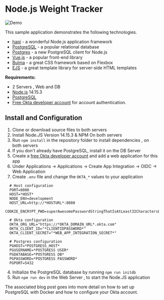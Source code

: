 # Node.js Weight Tracker

![Demo](docs/build-weight-tracker-app-demo.gif)

This sample application demonstrates the following technologies.

* [hapi](https://hapi.dev) - a wonderful Node.js application framework
* [PostgreSQL](https://www.postgresql.org/) - a popular relational database
* [Postgres](https://github.com/porsager/postgres) - a new PostgreSQL client for Node.js
* [Vue.js](https://vuejs.org/) - a popular front-end library
* [Bulma](https://bulma.io/) - a great CSS framework based on Flexbox
* [EJS](https://ejs.co/) - a great template library for server-side HTML templates

**Requirements:**

* 2 Servers , Web and DB
* [Node.js](https://nodejs.org/) 14.15.3
* [PostgreSQL](https://www.postgresql.org/) 
* [Free Okta developer account](https://developer.okta.com/) for account authentication.

## Install and Configuration

1. Clone or download source files to both servers
2. Install Node.JS Version 14.15.3 & NPM On both servers
3. Run `npm install` in the repository folder to install dependencies , on both servers 
4. If you don't already have PostgreSQL, install it on the DB Server
5. Create a [free Okta developer account](https://developer.okta.com/) and add a web application for this app 
6. Under Applications -> Applications -> Create App Integration -> OIDC -> Web Application
7. Create `.env` file and change the `OKTA_*` values to your application

```
  # Host configuration
  PORT=8080
  HOST=*HOST*
  NODE_ENV=development
  HOST_URL=http://*HOSTURL*:8080
  COOKIE_ENCRYPT_PWD=superAwesomePasswordStringThatIsAtLeast32CharactersLong!

  # Okta configuration
  OKTA_ORG_URL="https://*OKTA_DOMAIN_URL*.okta.com"
  OKTA_CLIENT_ID="*CLIENTIDPASSWORD*"
  OKTA_CLIENT_SECRET="*WEB_APP_INTEGRATION_SECRET*"

  # Postgres configuration
  PGHOST=*POSTGRESS_HOST*
  PGUSERNAME=*POSTGRESS USER*
  PGDATABASE=*POSTGRESS DB*
  PGPASSWORD=*POSTGRESS PASSWORD*
  PGPORT=5432
```

4. Initialize the PostgreSQL database by running `npm run initdb`
5. Run `npm run dev` in the Web Server , to start the Node.JS application

The associated blog post goes into more detail on how to set up PostgreSQL with Docker and how to configure your Okta account.





